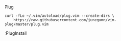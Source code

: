 Plug 

```
curl -fLo ~/.vim/autoload/plug.vim --create-dirs \
    https://raw.githubusercontent.com/junegunn/vim-plug/master/plug.vim
```
    
:PlugInstall
